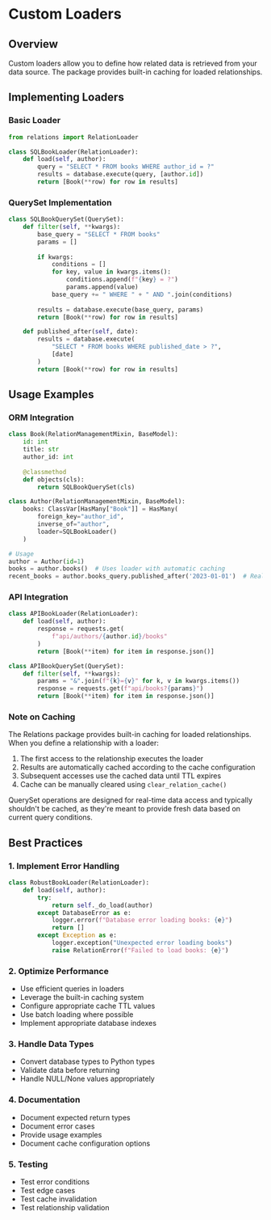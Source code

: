 # Custom Loaders

## Overview

Custom loaders allow you to define how related data is retrieved from your data source. The package provides built-in caching for loaded relationships.

## Implementing Loaders

### Basic Loader

```python
from relations import RelationLoader

class SQLBookLoader(RelationLoader):
    def load(self, author):
        query = "SELECT * FROM books WHERE author_id = ?"
        results = database.execute(query, [author.id])
        return [Book(**row) for row in results]
```

### QuerySet Implementation

```python
class SQLBookQuerySet(QuerySet):
    def filter(self, **kwargs):
        base_query = "SELECT * FROM books"
        params = []
        
        if kwargs:
            conditions = []
            for key, value in kwargs.items():
                conditions.append(f"{key} = ?")
                params.append(value)
            base_query += " WHERE " + " AND ".join(conditions)
            
        results = database.execute(base_query, params)
        return [Book(**row) for row in results]

    def published_after(self, date):
        results = database.execute(
            "SELECT * FROM books WHERE published_date > ?", 
            [date]
        )
        return [Book(**row) for row in results]
```

## Usage Examples

### ORM Integration

```python
class Book(RelationManagementMixin, BaseModel):
    id: int
    title: str
    author_id: int
    
    @classmethod
    def objects(cls):
        return SQLBookQuerySet(cls)

class Author(RelationManagementMixin, BaseModel):
    books: ClassVar[HasMany["Book"]] = HasMany(
        foreign_key="author_id",
        inverse_of="author",
        loader=SQLBookLoader()
    )

# Usage
author = Author(id=1)
books = author.books()  # Uses loader with automatic caching
recent_books = author.books_query.published_after('2023-01-01')  # Real-time query
```

### API Integration

```python
class APIBookLoader(RelationLoader):
    def load(self, author):
        response = requests.get(
            f"api/authors/{author.id}/books"
        )
        return [Book(**item) for item in response.json()]

class APIBookQuerySet(QuerySet):
    def filter(self, **kwargs):
        params = "&".join(f"{k}={v}" for k, v in kwargs.items())
        response = requests.get(f"api/books?{params}")
        return [Book(**item) for item in response.json()]
```

### Note on Caching

The Relations package provides built-in caching for loaded relationships. When you define a relationship with a loader:

1. The first access to the relationship executes the loader
2. Results are automatically cached according to the cache configuration
3. Subsequent accesses use the cached data until TTL expires
4. Cache can be manually cleared using `clear_relation_cache()`

QuerySet operations are designed for real-time data access and typically shouldn't be cached, as they're meant to provide fresh data based on current query conditions.

## Best Practices

### 1. Implement Error Handling
```python
class RobustBookLoader(RelationLoader):
    def load(self, author):
        try:
            return self._do_load(author)
        except DatabaseError as e:
            logger.error(f"Database error loading books: {e}")
            return []
        except Exception as e:
            logger.exception("Unexpected error loading books")
            raise RelationError(f"Failed to load books: {e}")
```

### 2. Optimize Performance
- Use efficient queries in loaders
- Leverage the built-in caching system
- Configure appropriate cache TTL values
- Use batch loading where possible
- Implement appropriate database indexes

### 3. Handle Data Types
- Convert database types to Python types
- Validate data before returning
- Handle NULL/None values appropriately

### 4. Documentation
- Document expected return types
- Document error cases
- Provide usage examples
- Document cache configuration options

### 5. Testing
- Test error conditions
- Test edge cases
- Test cache invalidation
- Test relationship validation